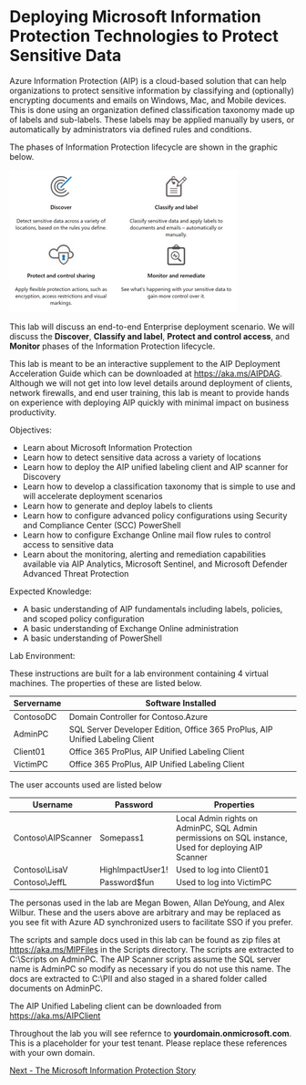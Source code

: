 # Deploying Microsoft Information Protection Technologies to Protect Sensitive Data

Azure Information Protection (AIP) is a cloud-based solution that can help organizations to protect sensitive information by classifying and (optionally) encrypting documents and emails on Windows, Mac, and Mobile devices. This is done using an organization defined classification taxonomy made up of labels and sub-labels. These labels may be applied manually by users, or automatically by administrators via defined rules and conditions.

The phases of Information Protection lifecycle are shown in the graphic below.  

![Phases.png](./media/Phases.png) 

This lab will discuss an end-to-end Enterprise deployment scenario. We will discuss the **Discover**, **Classify and label**, **Protect and control access**, and **Monitor** phases of the Information Protection lifecycle. 

This lab is meant to be an interactive supplement to the AIP Deployment Acceleration Guide which can be downloaded at <copy>https://aka.ms/AIPDAG</copy>.  Although we will not get into low level details around deployment of clients, network firewalls, and end user training, this lab is meant to provide hands on experience with deploying AIP quickly with minimal impact on business productivity.

Objectives:

 - Learn about Microsoft Information Protection
 - Learn how to detect sensitive data across a variety of locations
 - Learn how to deploy the AIP unified labeling client and AIP scanner for Discovery
 - Learn how to develop a classification taxonomy that is simple to use and will accelerate deployment scenarios
 - Learn how to generate and deploy labels to clients 
 - Learn how to configure advanced policy configurations using Security and Compliance Center (SCC) PowerShell
 - Learn how to configure Exchange Online mail flow rules to control access to sensitive data
 - Learn about the monitoring, alerting and remediation capabilities available via AIP Analytics, Microsoft Sentinel, and Microsoft Defender Advanced Threat Protection

Expected Knowledge:

 - A basic understanding of AIP fundamentals including labels, policies, and scoped policy configuration
 - A basic understanding of Exchange Online administration
 - A basic understanding of PowerShell

Lab Environment:

These instructions are built for a lab environment containing 4 virtual machines.  The properties of these are listed below.

Servername | Software Installed
-|-
ContosoDC | Domain Controller for Contoso.Azure
AdminPC | SQL Server Developer Edition, Office 365 ProPlus, AIP Unified Labeling Client
Client01 | Office 365 ProPlus, AIP Unified Labeling Client
VictimPC | Office 365 ProPlus, AIP Unified Labeling Client

The user accounts used are listed below

Username|Password|Properties
-|-|-
Contoso\AIPScanner|Somepass1|Local Admin rights on AdminPC, SQL Admin permissions on SQL instance, Used for deploying AIP Scanner
Contoso\LisaV|HighImpactUser1!|Used to log into Client01
Contoso\JeffL|Password$fun|Used to log into VictimPC

The personas used in the lab are Megan Bowen, Allan DeYoung, and Alex Wilbur.  These and the users above are arbitrary and may be replaced as you see fit with Azure AD synchronized users to facilitate SSO if you prefer.

The scripts and sample docs used in this lab can be found as zip files at https://aka.ms/MIPFiles in the Scripts directory.  The scripts are extracted to C:\Scripts on AdminPC. The AIP Scanner scripts assume the SQL server name is AdminPC so modify as necessary if you do not use this name.  The docs are extracted to C:\PII and also staged in a shared folder called documents on AdminPC.

The AIP Unified Labeling client can be downloaded from https://aka.ms/AIPClient

Throughout the lab you will see refernce to **yourdomain.onmicrosoft.com**. This is a placeholder for your test tenant.  Please replace these references with your own domain.

[Next - The Microsoft Information Protection Story](0.MIP.md)
